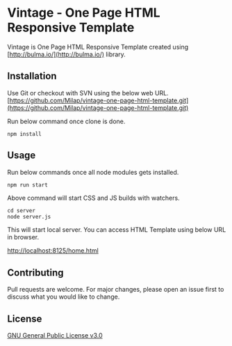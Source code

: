 # Vintage - One Page HTML Responsive Template

Vintage is One Page HTML Responsive Template created using [http://bulma.io/](http://bulma.io/) library.

## Installation

Use Git or checkout with SVN using the below web URL.
[https://github.com/Milap/vintage-one-page-html-template.git](https://github.com/Milap/vintage-one-page-html-template.git)

Run below command once clone is done.

```
npm install
```

## Usage

Run below commands once all node modules gets installed.

```python
npm run start
```
Above command will start CSS and JS builds with watchers.

```
cd server
node server.js
```

This will start local server. You can access HTML Template using below URL in browser.

[http://localhost:8125/home.html](http://localhost:8125/home.html)

## Contributing
Pull requests are welcome. For major changes, please open an issue first to discuss what you would like to change.

## License
[GNU General Public License v3.0
](https://www.gnu.org/licenses/gpl-3.0.en.html)